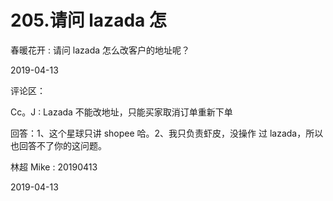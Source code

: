 # 205.请问 lazada 怎

春暖花开 : 请问 lazada 怎么改客户的地址呢？

2019-04-13

评论区：

Cc。J : Lazada 不能改地址，只能买家取消订单重新下单

回答：1、这个星球只讲 shopee 哈。2、我只负责虾皮，没操作 过 lazada，所以也回答不了你的这问题。

林超 Mike : 20190413

2019-04-13